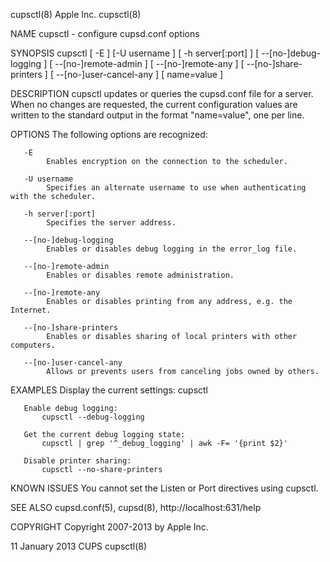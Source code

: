 cupsctl(8)                                                                                        Apple Inc.                                                                                       cupsctl(8)



NAME
       cupsctl - configure cupsd.conf options

SYNOPSIS
       cupsctl [ -E ] [-U username ] [ -h server[:port] ] [ --[no-]debug-logging ] [ --[no-]remote-admin ] [ --[no-]remote-any ] [ --[no-]share-printers ] [ --[no-]user-cancel-any ] [ name=value ]

DESCRIPTION
       cupsctl  updates  or  queries the cupsd.conf file for a server. When no changes are requested, the current configuration values are written to the standard output in the format "name=value", one per
       line.

OPTIONS
       The following options are recognized:

       -E
            Enables encryption on the connection to the scheduler.

       -U username
            Specifies an alternate username to use when authenticating with the scheduler.

       -h server[:port]
            Specifies the server address.

       --[no-]debug-logging
            Enables or disables debug logging in the error_log file.

       --[no-]remote-admin
            Enables or disables remote administration.

       --[no-]remote-any
            Enables or disables printing from any address, e.g. the Internet.

       --[no-]share-printers
            Enables or disables sharing of local printers with other computers.

       --[no-]user-cancel-any
            Allows or prevents users from canceling jobs owned by others.

EXAMPLES
       Display the current settings:
           cupsctl

       Enable debug logging:
           cupsctl --debug-logging

       Get the current debug logging state:
           cupsctl | grep '^_debug_logging' | awk -F= '{print $2}'

       Disable printer sharing:
           cupsctl --no-share-printers

KNOWN ISSUES
       You cannot set the Listen or Port directives using cupsctl.

SEE ALSO
       cupsd.conf(5), cupsd(8),
       http://localhost:631/help

COPYRIGHT
       Copyright 2007-2013 by Apple Inc.



11 January 2013                                                                                      CUPS                                                                                          cupsctl(8)

